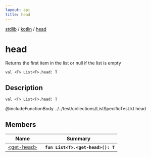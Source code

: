 ```yaml
---
layout: api
title: head
---
```

[stdlib](../../index.md) / [kotlin](../index.md) / [head](index.md)

# head
Returns the first item in the list or null if the list is empty
```
val <T> List<T>.head: T
```
## Description
```
val <T> List<T>.head: T
```
@includeFunctionBody ../../test/collections/ListSpecificTest.kt head


## Members

| Name | Summary |
|------|---------|
|[&lt;get-head&gt;](_get-head_.md)|&nbsp;&nbsp;**`fun List<T>.<get-head>(): T`**<br>|
